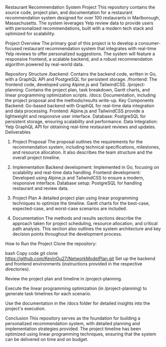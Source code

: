 Restaurant Recommendation System Project
This repository contains the source code, project plan, and documentation for a restaurant recommendation system designed for over 100 restaurants in Marlborough, Massachusetts. The system leverages Yelp review data to provide users with personalized recommendations, built with a modern tech stack and optimized for scalability.

Project Overview
The primary goal of this project is to develop a consumer-focused restaurant recommendation system that integrates with real-time Yelp reviews to offer personalized suggestions. The system will feature a responsive frontend, a scalable backend, and a robust recommendation algorithm powered by real-world data.

Repository Structure
/backend: Contains the backend code, written in Go, with a GraphQL API and PostgreSQL for persistent storage.
/frontend: The frontend code, developed using Alpine.js and TailwindCSS.
/project-planning: Contains the project plan, task breakdown, Gantt charts, and linear programming optimization scripts.
/docs: Documentation, including the project proposal and the methods/results write-up.
Key Components
Backend: Go-based backend with GraphQL for real-time data integration and data processing.
Frontend: Alpine.js and TailwindCSS provide a lightweight and responsive user interface.
Database: PostgreSQL for persistent storage, ensuring scalability and performance.
Data Integration: Yelp GraphQL API for obtaining real-time restaurant reviews and updates.
Deliverables
1. Project Proposal
The proposal outlines the requirements for the recommendation system, including technical specifications, milestones, and resource allocation. It also describes the team structure and the overall project timeline.

2. Implementation
Backend development: Implemented in Go, focusing on scalability and real-time data handling.
Frontend development: Developed using Alpine.js and TailwindCSS to ensure a modern, responsive interface.
Database setup: PostgreSQL for handling restaurant and review data.
3. Project Plan
A detailed project plan using linear programming techniques to optimize the timeline. Gantt charts for the best-case, expected-case, and worst-case scenarios are included.

4. Documentation
The methods and results sections describe the approach taken for project scheduling, resource allocation, and critical path analysis. This section also outlines the system architecture and key decision points throughout the development process.

How to Run the Project
Clone the repository:

bash
Copy code
git clone https://github.com/KevinOu27/NetworkModelPlan.git
Set up the backend and frontend environments (instructions provided in the respective directories).

Review the project plan and timeline in /project-planning.

Execute the linear programming optimization (in /project-planning) to generate task timelines for each scenario.

Use the documentation in the /docs folder for detailed insights into the project's execution.

Conclusion
This repository serves as the foundation for building a personalized recommendation system, with detailed planning and implementation strategies provided. The project timeline has been optimized using linear programming techniques, ensuring that the system can be delivered on time and on budget.

